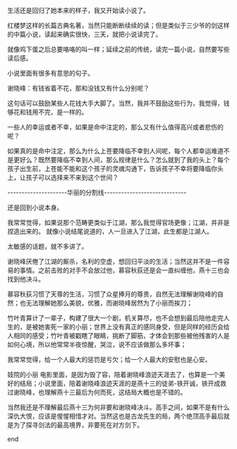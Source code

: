 生活还是回归了她本来的样子，我又开始读小说了。

红楼梦这样的长篇古典名著，当然只能断断续续的读；但是类似于三少爷的剑这样的中篇小说，读起来确实很快，三天，就把小说读完了。

就像鸡下蛋之后总要咯咯的叫一样；延续之前的传统，读完一篇小说，自然要写些读后感。

小说里面有很多有意思的句子。

谢晓峰：有钱省着不花，那和没钱又有什么分别呢？

这句话可以鼓励某些人花钱大手大脚了。当然，我并不鼓励这些行为，我觉得，钱够花和钱用不完，是一样的。

一些人的幸运或者不幸，如果是命中注定的，那么又有什么值得高兴或者悲伤的呢？

如果真的是命中注定，那么为什么上苍要降临不幸到人间呢，每个人都幸运难道不是更好么？既然要降临不幸到人间，那么规律是什么？怎么就到了我的头上？每个孩子出生前，上苍能不能和这个孩子的灵魂沟通下，告诉孩子不幸将要降临你头上，让孩子可以选择来不来到这个世间？

---------------------华丽的分割线-----------------------------

还是回到小说本身。

我常常觉得，如果说那个范畴更类似于江湖，那么我觉得官场更像；江湖，并非是捏造出来的。 就像小说结尾说道的，人一旦进入了江湖，此生都是江湖人。

太敏感的话题，就不多讲了。

谢晓峰厌倦了江湖的厮杀，名利的空虚，想回归平淡的生活；当然这并不是一件容易的事情。之前击败的对手不会放过他，慕容秋荻还是会一直纠缠他，燕十三也会找到他决斗。

慕容秋荻习惯了天尊的生活，习惯了众星捧月的尊贵，自然无法理解谢晓峰的自然；也无法理解她那么美貌，优雅，而谢晓峰居然为了小丽而挨刀；

竹叶青算计了一辈子，构建了很大一个剧，机关算尽，也不会想到最后陪他走完人生的，是被她害死一家的小丽；世界上没有真正的感同身受，但是同样的经历会给人相同的感受；竹叶青被戳瞎了眼睛，挑断了脚筋，才体会到那些被他残害的人是如何心境，所以他常常半夜惊醒，哭泣，说不应该做那么多坏事；

我常常觉得，给一个人最大的惩罚是亏欠；给一个人最大的安慰也是心安。


妓院的小丽 电影里面，是因为毁了容，陪着谢晓峰浪迹天涯去了，也算是一个美好的结局；小说里面，陪着谢晓峰浪迹天涯的是燕十三的徒弟-铁开诚，铁开成救过谢晓峰，也理解燕十三最后为何而死，这结局大概也是不错的。

当然我还是不理解最后燕十三为何非要和谢晓峰决斗。高手之间，如果不是有什么深仇大恨，应该是惺惺相惜才对。当然这也是古龙先生的局，两个绝顶高手最后就是为了探寻剑法的最高境界，非要死在对方剑下。

end
